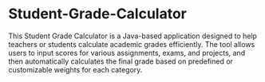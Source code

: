 # Student-Grade-Calculator
This Student Grade Calculator is a Java-based application designed to help teachers or students calculate academic grades efficiently. The tool allows users to input scores for various assignments, exams, and projects, and then automatically calculates the final grade based on predefined or customizable weights for each category.
